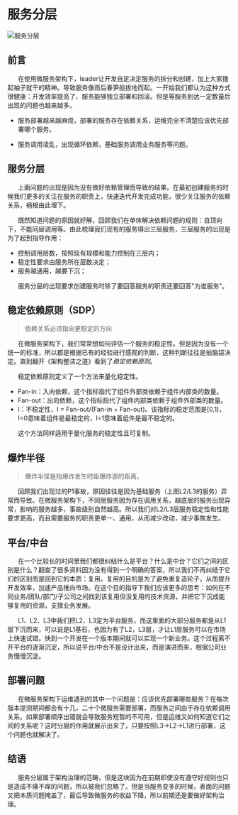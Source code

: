 # 服务分层



![服务分层](https://s3.ax1x.com/2021/01/17/ssNy4K.png)

## 前言
&nbsp;&nbsp;&nbsp;&nbsp;&nbsp;&nbsp;在使用微服务架构下，leader让开发自足决定服务的拆分和创建，加上大家撸起袖子就干的精神。导致服务像雨后春笋般拔地而起。一开始我们都认为这种方式很健康：开发效率提高了、服务能够独立部署和回滚。但是等服务到达一定数量后出现的问题也越来越多。

- 服务部署越来越麻烦，部署的服务存在依赖关系，运维完全不清楚应该优先部署哪个服务。

- 服务调用凌乱，出现循环依赖，基础服务调用业务服务等问题。

## 服务分层
&nbsp;&nbsp;&nbsp;&nbsp;&nbsp;&nbsp;上面问题的出现是因为没有做好依赖管理而导致的结果。在最初创建服务的时候我们更多的关注在服务的职责上，快速迭代开发完成功能，很少关注服务的依赖关系，祸根由此埋下。

&nbsp;&nbsp;&nbsp;&nbsp;&nbsp;&nbsp;既然知道问题的原因就好解，回顾我们在单体解决依赖问题的规则：自顶向下，不能同层调用等。由此梳理我们现有的服务得出三层服务，三层服务的出现是为了起到指导作用：

- 控制调用层数，按照现有规模和能力控制在三层内；
- 稳定性要求由服务所在层数决定；
- 服务越通用，越要下沉；

&nbsp;&nbsp;&nbsp;&nbsp;&nbsp;&nbsp;服务分层的出现要求创建服务时除了要回答服务的职责还要回答"为谁服务"。

## 稳定依赖原则（SDP）
> 依赖关系必须指向更稳定的方向

&nbsp;&nbsp;&nbsp;&nbsp;&nbsp;&nbsp;在微服务架构下，我们常常想如何评估一个服务的稳定性。但是因为没有一个统一的标准，所以都是根据已有的经验进行感观的判断，这种判断往往是拍脑袋决定。直到翻开《架构整洁之道》看到了*稳定依赖原则*。

&nbsp;&nbsp;&nbsp;&nbsp;&nbsp;&nbsp;稳定依赖原则定义了一个方法来量化稳定性。

- Fan-in：入向依赖，这个指标指代了组件外部类依赖于组件内部类的数量。
- Fan-out：出向依赖，这个指标指代了组件内部类依赖于组件外部类的数量。
- I：不稳定性，I = Fan-out/(Fan-in + Fan-out)。该指标的稳定范围是[0,1]，I=0意味着组件是最稳定的，I=1意味着组件是最不稳定的。

&nbsp;&nbsp;&nbsp;&nbsp;&nbsp;&nbsp;这个方法同样适用于量化服务的稳定性且可复制。

## 爆炸半径
> 爆炸半径是指爆炸发生时距爆炸源的距离。

&nbsp;&nbsp;&nbsp;&nbsp;&nbsp;&nbsp;回顾我们出现过的P1事故，原因往往是因为基础服务（上图L2/L3的服务）异常而导致。在微服务架构下，不同层服务因为存在调用关系，越底层的服务出现异常，影响的服务越多，事故级别自然越高。所以我们对L2/L3层服务稳定性和性能要求更高，而且需要服务的职责更单一、通用，从而减少改动，减少事故发生。

## 平台/中台
&nbsp;&nbsp;&nbsp;&nbsp;&nbsp;&nbsp;在一个比较长的时间里我们都很纠结什么是平台？什么是中台？它们之间的区别是什么？翻查了很多资料因为没有得到一个明确的答案，所以我们不再纠结于它们的区别而是回到它的本质：复用。复用的目的是为了避免重复造轮子，从而提升开发效率，加速产品推向市场。在这个目的指导下我们应该更多的思考：如何在不同业务/团队/部门/子公司之间找到该复用但没复用的技术资源，并把它下沉成能够复用的资源，支撑业务发展。

&nbsp;&nbsp;&nbsp;&nbsp;&nbsp;&nbsp;L1、L2、L3中我们把L2、L3定为平台服务，而这里面的大部分服务都是从L1层下沉而来，可以说是L1基石，也因为有了L2，L3层，才让L1层服务可以在市场上快速试错。快到一个开发在一个版本期间就可以实现一个新业务。这个过程离不开平台的逐渐沉淀，所以说平台/中台不是设计出来，而是演进而来，根据公司业务慢慢沉淀。

## 部署问题
&nbsp;&nbsp;&nbsp;&nbsp;&nbsp;&nbsp;在微服务架构下运维遇到的其中一个问题是：应该优先部署哪些服务？在每次版本提测期间都会有十几，二十个微服务需要部署，而服务之间由于存在依赖调用关系，如果部署顺序出错就会导致服务短暂的不可用，但是运维又如何知道它们之间的关系呢？这时分层的作用就展示出来了，只要按照L3->L2->L1进行部署，这个问题也就解决了。

## 结语
&nbsp;&nbsp;&nbsp;&nbsp;&nbsp;&nbsp;服务分层属于架构治理的范畴，但是这块因为在前期即使没有遵守好规则也只是造成不痛不痒的问题，所以被我们忽略了。但是当服务变多的时候，表面的问题又把本质问题掩盖了，最后导致微服务的收益下降，所以前期还是要做好架构治理。

